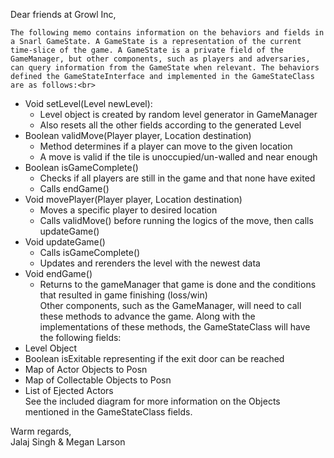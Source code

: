 Dear friends at Growl Inc,<br>

	The following memo contains information on the behaviors and fields in a Snarl GameState. A GameState is a representation of the current time-slice of the game. A GameState is a private field of the GameManager, but other components, such as players and adversaries, can query information from the GameState when relevant. The behaviors defined the GameStateInterface and implemented in the GameStateClass are as follows:<br>
* Void setLevel(Level newLevel):
  * Level object is created by random level generator in GameManager
  * Also resets all the other fields according to the generated Level
* Boolean validMove(Player player, Location destination)
  * Method determines if a player can move to the given location
  * A move is valid if the tile is unoccupied/un-walled and near enough
* Boolean isGameComplete()
  * Checks if all players are still in the game and that none have exited
  * Calls endGame()
* Void movePlayer(Player player, Location destination)
  * Moves a specific player to desired location
  * Calls validMove() before running the logics of the move, then calls updateGame()
* Void updateGame()
  * Calls isGameComplete()
  * Updates and rerenders the level with the newest data
* Void endGame()
  * Returns to the gameManager that game is done and the conditions that resulted in game finishing (loss/win)<br>
Other components, such as the GameManager, will need to call these methods to advance the game. Along with the implementations of these methods, the GameStateClass will have the following fields: <br>
* Level Object
* Boolean isExitable representing if the exit door can be reached
* Map of Actor Objects to Posn
* Map of Collectable Objects to Posn
* List of Ejected Actors <br>
See the included diagram for more information on the Objects mentioned in the GameStateClass fields. <br>

Warm regards, <br>
	Jalaj Singh & Megan Larson <br>
